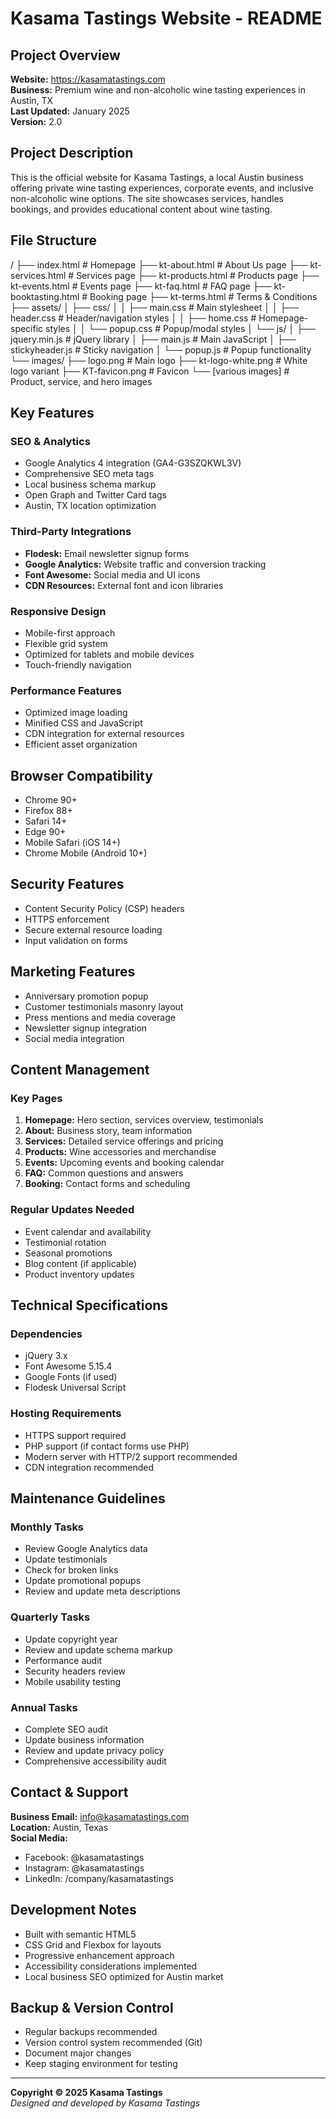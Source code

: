 # Kasama Tastings Website - README

## Project Overview
**Website:** https://kasamatastings.com  
**Business:** Premium wine and non-alcoholic wine tasting experiences in Austin, TX  
**Last Updated:** January 2025  
**Version:** 2.0

## Project Description
This is the official website for Kasama Tastings, a local Austin business offering private wine tasting experiences, corporate events, and inclusive non-alcoholic wine options. The site showcases services, handles bookings, and provides educational content about wine tasting.

## File Structure
/ ├── index.html # Homepage ├── kt-about.html # About Us page ├── kt-services.html # Services page ├── kt-products.html # Products page ├── kt-events.html # Events page ├── kt-faq.html # FAQ page ├── kt-booktasting.html # Booking page ├── kt-terms.html # Terms & Conditions ├── assets/ │ ├── css/ │ │ ├── main.css # Main stylesheet │ │ ├── header.css # Header/navigation styles │ │ ├── home.css # Homepage-specific styles │ │ └── popup.css # Popup/modal styles │ └── js/ │ ├── jquery.min.js # jQuery library │ ├── main.js # Main JavaScript │ ├── stickyheader.js # Sticky navigation │ └── popup.js # Popup functionality └── images/ ├── logo.png # Main logo ├── kt-logo-white.png # White logo variant ├── KT-favicon.png # Favicon └── [various images] # Product, service, and hero images


## Key Features

### SEO & Analytics
- Google Analytics 4 integration (GA4-G3SZQKWL3V)
- Comprehensive SEO meta tags
- Local business schema markup
- Open Graph and Twitter Card tags
- Austin, TX location optimization

### Third-Party Integrations
- **Flodesk:** Email newsletter signup forms
- **Google Analytics:** Website traffic and conversion tracking
- **Font Awesome:** Social media and UI icons
- **CDN Resources:** External font and icon libraries

### Responsive Design
- Mobile-first approach
- Flexible grid system
- Optimized for tablets and mobile devices
- Touch-friendly navigation

### Performance Features
- Optimized image loading
- Minified CSS and JavaScript
- CDN integration for external resources
- Efficient asset organization

## Browser Compatibility
- Chrome 90+
- Firefox 88+
- Safari 14+
- Edge 90+
- Mobile Safari (iOS 14+)
- Chrome Mobile (Android 10+)

## Security Features
- Content Security Policy (CSP) headers
- HTTPS enforcement
- Secure external resource loading
- Input validation on forms

## Marketing Features
- Anniversary promotion popup
- Customer testimonials masonry layout
- Press mentions and media coverage
- Newsletter signup integration
- Social media integration

## Content Management

### Key Pages
1. **Homepage:** Hero section, services overview, testimonials
2. **About:** Business story, team information
3. **Services:** Detailed service offerings and pricing
4. **Products:** Wine accessories and merchandise
5. **Events:** Upcoming events and booking calendar
6. **FAQ:** Common questions and answers
7. **Booking:** Contact forms and scheduling

### Regular Updates Needed
- Event calendar and availability
- Testimonial rotation
- Seasonal promotions
- Blog content (if applicable)
- Product inventory updates

## Technical Specifications

### Dependencies
- jQuery 3.x
- Font Awesome 5.15.4
- Google Fonts (if used)
- Flodesk Universal Script

### Hosting Requirements
- HTTPS support required
- PHP support (if contact forms use PHP)
- Modern server with HTTP/2 support recommended
- CDN integration recommended

## Maintenance Guidelines

### Monthly Tasks
- Review Google Analytics data
- Update testimonials
- Check for broken links
- Update promotional popups
- Review and update meta descriptions

### Quarterly Tasks
- Update copyright year
- Review and update schema markup
- Performance audit
- Security headers review
- Mobile usability testing

### Annual Tasks
- Complete SEO audit
- Update business information
- Review and update privacy policy
- Comprehensive accessibility audit

## Contact & Support
**Business Email:** info@kasamatastings.com  
**Location:** Austin, Texas  
**Social Media:**
- Facebook: @kasamatastings
- Instagram: @kasamatastings
- LinkedIn: /company/kasamatastings

## Development Notes
- Built with semantic HTML5
- CSS Grid and Flexbox for layouts
- Progressive enhancement approach
- Accessibility considerations implemented
- Local business SEO optimized for Austin market

## Backup & Version Control
- Regular backups recommended
- Version control system recommended (Git)
- Document major changes
- Keep staging environment for testing

---

**Copyright © 2025 Kasama Tastings**  
*Designed and developed by Kasama Tastings*